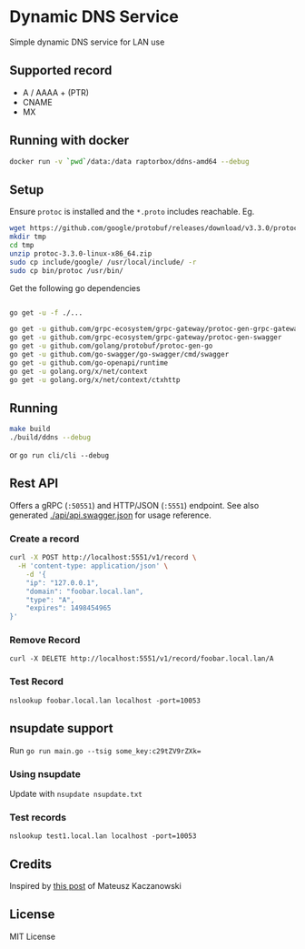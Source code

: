 # Dynamic DNS Service

Simple dynamic DNS service for LAN use

## Supported record

- A / AAAA + (PTR)
- CNAME
- MX

## Running with docker

```bash
docker run -v `pwd`/data:/data raptorbox/ddns-amd64 --debug
```

## Setup

Ensure `protoc` is installed and the `*.proto` includes reachable. Eg.

```bash
wget https://github.com/google/protobuf/releases/download/v3.3.0/protoc-3.3.0-linux-x86_64.zip
mkdir tmp
cd tmp
unzip protoc-3.3.0-linux-x86_64.zip
sudo cp include/google/ /usr/local/include/ -r
sudo cp bin/protoc /usr/bin/

```

Get the following go dependencies

```bash

go get -u -f ./...

go get -u github.com/grpc-ecosystem/grpc-gateway/protoc-gen-grpc-gateway
go get -u github.com/grpc-ecosystem/grpc-gateway/protoc-gen-swagger
go get -u github.com/golang/protobuf/protoc-gen-go
go get -u github.com/go-swagger/go-swagger/cmd/swagger
go get -u github.com/go-openapi/runtime
go get -u golang.org/x/net/context
go get -u golang.org/x/net/context/ctxhttp

```

## Running

```bash
make build
./build/ddns --debug
```

or `go run cli/cli --debug`

## Rest API

Offers a gRPC (`:50551`) and HTTP/JSON (`:5551`) endpoint. See also generated [./api/api.swagger.json](./api/api.swagger.json) for usage reference.

### Create a record

```bash
curl -X POST http://localhost:5551/v1/record \
  -H 'content-type: application/json' \
    -d '{
	"ip": "127.0.0.1",
	"domain": "foobar.local.lan",
	"type": "A",
	"expires": 1498454965
}'
```

### Remove Record

`curl -X DELETE http://localhost:5551/v1/record/foobar.local.lan/A`

### Test Record

`nslookup foobar.local.lan localhost -port=10053`

## nsupdate support

Run `go run main.go --tsig some_key:c29tZV9rZXk=`

### Using nsupdate

Update with `nsupdate nsupdate.txt`

### Test records

`nslookup test1.local.lan localhost -port=10053`

## Credits

Inspired by [this post](http://mkaczanowski.com/golang-build-dynamic-dns-service-go/) of Mateusz Kaczanowski

## License

MIT License
